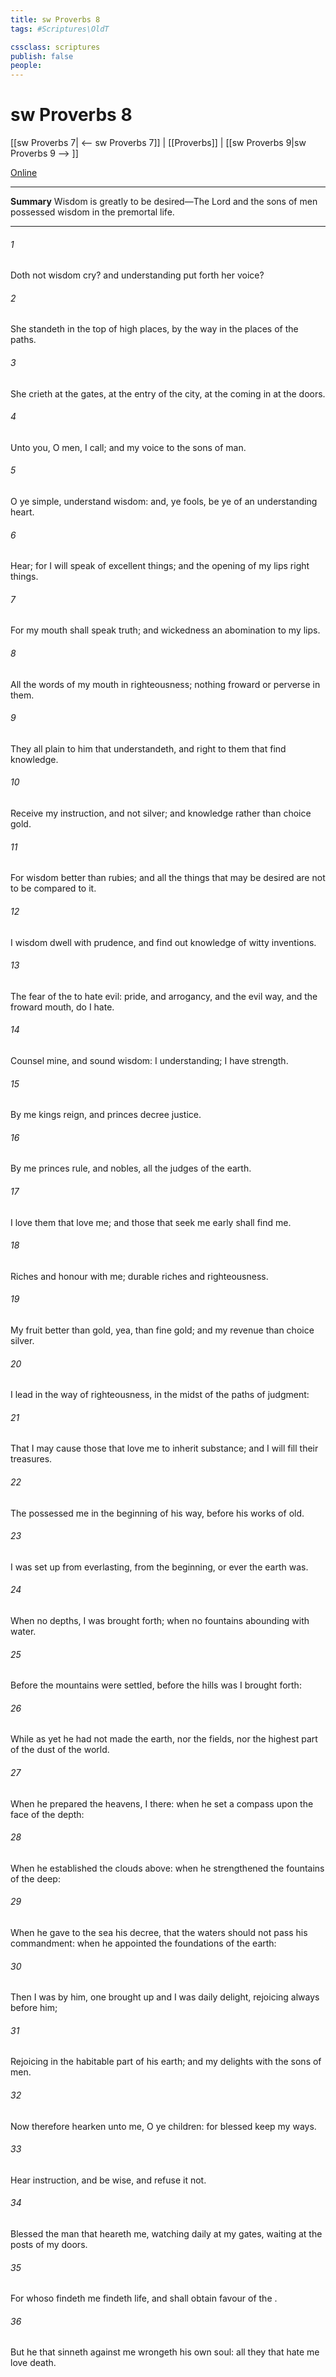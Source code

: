 ```yaml
---
title: sw Proverbs 8
tags: #Scriptures\OldT

cssclass: scriptures
publish: false
people:
---
```


# sw Proverbs 8
[[sw Proverbs 7| <-- sw Proverbs 7]] | [[Proverbs]] | [[sw Proverbs 9|sw Proverbs 9 --> ]]

[Online](https://churchofjesuschrist.org/study/scriptures/ot/prov/8?lang=eng)

---
__Summary__
Wisdom is greatly to be desired—The Lord and the sons of men possessed wisdom in the premortal life.

---
###### 1 
Doth not wisdom cry? and understanding put forth her voice?

###### 2 
She standeth in the top of high places, by the way in the places of the paths.

###### 3 
She crieth at the gates, at the entry of the city, at the coming in at the doors.

###### 4 
Unto you, O men, I call; and my voice  to the sons of man.

###### 5 
O ye simple, understand wisdom: and, ye fools, be ye of an understanding heart.

###### 6 
Hear; for I will speak of excellent things; and the opening of my lips  right things.

###### 7 
For my mouth shall speak truth; and wickedness  an abomination to my lips.

###### 8 
All the words of my mouth  in righteousness;  nothing froward or perverse in them.

###### 9 
They  all plain to him that understandeth, and right to them that find knowledge.

###### 10 
Receive my instruction, and not silver; and knowledge rather than choice gold.

###### 11 
For wisdom  better than rubies; and all the things that may be desired are not to be compared to it.

###### 12 
I wisdom dwell with prudence, and find out knowledge of witty inventions.

###### 13 
The fear of the   to hate evil: pride, and arrogancy, and the evil way, and the froward mouth, do I hate.

###### 14 
Counsel  mine, and sound wisdom: I  understanding; I have strength.

###### 15 
By me kings reign, and princes decree justice.

###### 16 
By me princes rule, and nobles,  all the judges of the earth.

###### 17 
I love them that love me; and those that seek me early shall find me.

###### 18 
Riches and honour  with me;  durable riches and righteousness.

###### 19 
My fruit  better than gold, yea, than fine gold; and my revenue than choice silver.

###### 20 
I lead in the way of righteousness, in the midst of the paths of judgment:

###### 21 
That I may cause those that love me to inherit substance; and I will fill their treasures.

###### 22 
The  possessed me in the beginning of his way, before his works of old.

###### 23 
I was set up from everlasting, from the beginning, or ever the earth was.

###### 24 
When  no depths, I was brought forth; when  no fountains abounding with water.

###### 25 
Before the mountains were settled, before the hills was I brought forth:

###### 26 
While as yet he had not made the earth, nor the fields, nor the highest part of the dust of the world.

###### 27 
When he prepared the heavens, I  there: when he set a compass upon the face of the depth:

###### 28 
When he established the clouds above: when he strengthened the fountains of the deep:

###### 29 
When he gave to the sea his decree, that the waters should not pass his commandment: when he appointed the foundations of the earth:

###### 30 
Then I was by him,  one brought up  and I was daily  delight, rejoicing always before him;

###### 31 
Rejoicing in the habitable part of his earth; and my delights  with the sons of men.

###### 32 
Now therefore hearken unto me, O ye children: for blessed  keep my ways.

###### 33 
Hear instruction, and be wise, and refuse it not.

###### 34 
Blessed  the man that heareth me, watching daily at my gates, waiting at the posts of my doors.

###### 35 
For whoso findeth me findeth life, and shall obtain favour of the .

###### 36 
But he that sinneth against me wrongeth his own soul: all they that hate me love death.

